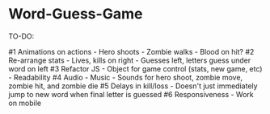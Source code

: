 # Word-Guess-Game

TO-DO:

#1 Animations on actions
    - Hero shoots
    - Zombie walks
    - Blood on hit?
#2 Re-arrange stats
    - Lives, kills on right
    - Guesses left, letters guess under word on left
#3 Refactor JS
    - Object for game control (stats, new game, etc)
    - Readability
#4 Audio
    - Music
    - Sounds for hero shoot, zombie move, zombie hit, and zombie die
#5 Delays in kill/loss
    - Doesn't just immediately jump to new word when final letter is guessed
#6 Responsiveness
    - Work on mobile
